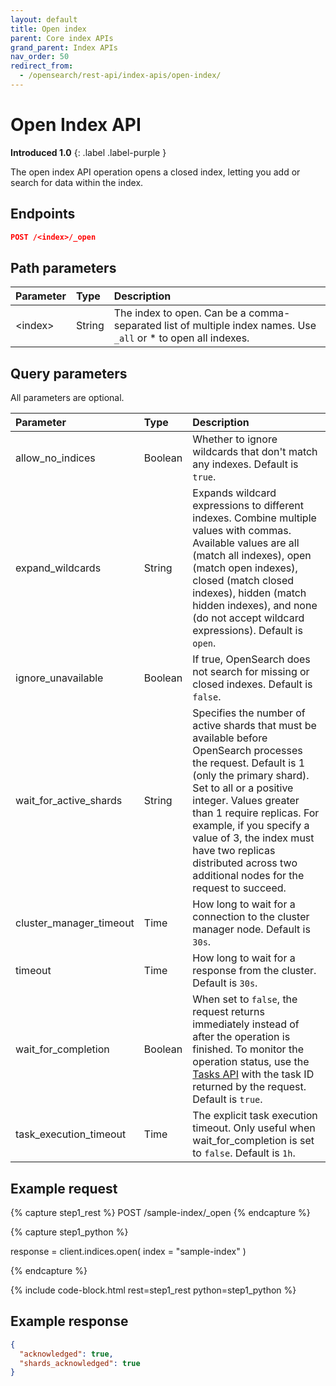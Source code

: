 ```yaml
---
layout: default
title: Open index
parent: Core index APIs
grand_parent: Index APIs
nav_order: 50
redirect_from:
  - /opensearch/rest-api/index-apis/open-index/
---
```


# Open Index API
**Introduced 1.0**
{: .label .label-purple }

The open index API operation opens a closed index, letting you add or search for data within the index.


## Endpoints

```json
POST /<index>/_open
```

## Path parameters

Parameter | Type | Description
:--- | :--- | :---
&lt;index&gt; | String | The index to open. Can be a comma-separated list of multiple index names. Use `_all` or * to open all indexes.

## Query parameters

All parameters are optional.

Parameter | Type | Description
:--- | :--- | :---
allow_no_indices | Boolean | Whether to ignore wildcards that don't match any indexes. Default is `true`.
expand_wildcards | String | Expands wildcard expressions to different indexes. Combine multiple values with commas. Available values are all (match all indexes), open (match open indexes), closed (match closed indexes), hidden (match hidden indexes), and none (do not accept wildcard expressions). Default is `open`.
ignore_unavailable | Boolean | If true, OpenSearch does not search for missing or closed indexes. Default is `false`.
wait_for_active_shards | String | Specifies the number of active shards that must be available before OpenSearch processes the request. Default is 1 (only the primary shard). Set to all or a positive integer. Values greater than 1 require replicas. For example, if you specify a value of 3, the index must have two replicas distributed across two additional nodes for the request to succeed.
cluster_manager_timeout | Time | How long to wait for a connection to the cluster manager node. Default is `30s`.
timeout | Time | How long to wait for a response from the cluster. Default is `30s`.
wait_for_completion | Boolean | When set to `false`, the request returns immediately instead of after the operation is finished. To monitor the operation status, use the [Tasks API]({{site.url}}{{site.baseurl}}/api-reference/tasks/) with the task ID returned by the request. Default is `true`.
task_execution_timeout | Time | The explicit task execution timeout. Only useful when wait_for_completion is set to `false`. Default is `1h`.

## Example request

<!-- spec_insert_start
component: example_code
rest: POST /sample-index/_open
-->
{% capture step1_rest %}
POST /sample-index/_open
{% endcapture %}

{% capture step1_python %}


response = client.indices.open(
  index = "sample-index"
)

{% endcapture %}

{% include code-block.html
    rest=step1_rest
    python=step1_python %}
<!-- spec_insert_end -->


## Example response
```json
{
  "acknowledged": true,
  "shards_acknowledged": true
}
```

